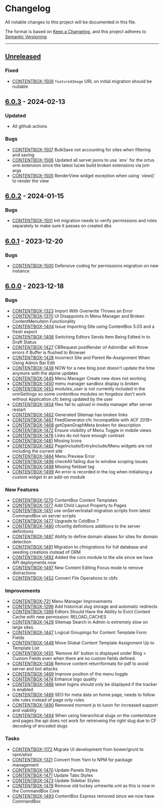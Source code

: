 # Changelog

All notable changes to this project will be documented in this file.

The format is based on [Keep a Changelog](https://keepachangelog.com/en/1.0.0/),
and this project adheres to [Semantic Versioning](https://semver.org/spec/v2.0.0.html).

* * *

## [Unreleased]

### Fixed

- [CONTENTBOX-1509](https://ortussolutions.atlassian.net/browse/CONTENTBOX-1509) `featuredImage` URL on initial migration should be nullable

## [6.0.3] - 2024-02-13

### Updated

- All github actions

### Bugs

- [CONTENTBOX-1507](https://ortussolutions.atlassian.net/browse/CONTENTBOX-1507) BulkSave not accounting for sites when filtering and saving
- [CONTENTBOX-1506](https://ortussolutions.atlassian.net/browse/CONTENTBOX-1506) Updated all server.jsons to use \`env\` for the ortus orm extension since the latest lucee build broken extensions via jvm args
- [CONTENTBOX-1505](https://ortussolutions.atlassian.net/browse/CONTENTBOX-1505) RenderView widget exception when using \`view()\` to render the view

## [6.0.2] - 2024-01-15

### Bugs

- [CONTENTBOX-1501](https://ortussolutions.atlassian.net/browse/CONTENTBOX-1501) Init migration needs to verify permissions and roles separately to make sure it passes on created dbs

## [6.0.1] - 2023-12-20

### Bugs

- [CONTENTBOX-1500](https://ortussolutions.atlassian.net/browse/CONTENTBOX-1500) Defensive coding for permissions migration on new instance

## [6.0.0] - 2023-12-18

### Bugs

- [CONTENTBOX-1323](https://ortussolutions.atlassian.net/browse/CONTENTBOX-1323) Import With Overwrite Throws an Error
- [CONTENTBOX-1370](https://ortussolutions.atlassian.net/browse/CONTENTBOX-1370) UI Disappoints in Menu Manager and Broken ContentMenuItem Functionality
- [CONTENTBOX-1404](https://ortussolutions.atlassian.net/browse/CONTENTBOX-1404) Issue Importing Site using ContentBox 5.03 and a fresh export
- [CONTENTBOX-1406](https://ortussolutions.atlassian.net/browse/CONTENTBOX-1406) Switching Editors Sends Item Being Edited in to Draft Status
- [CONTENTBOX-1427](https://ortussolutions.atlassian.net/browse/CONTENTBOX-1427) CBRequest postRender of AdminBar will throw errors if Buffer is flushed to Browser
- [CONTENTBOX-1428](https://ortussolutions.atlassian.net/browse/CONTENTBOX-1428) Incorrect Site and Parent Re-Assignment When Using Admin Bar Edit
- [CONTENTBOX-1439](https://ortussolutions.atlassian.net/browse/CONTENTBOX-1439) NOW for a new blog post doesn't update the time anymore with the alpine updates
- [CONTENTBOX-1445](https://ortussolutions.atlassian.net/browse/CONTENTBOX-1445) Menu Manager Create new does not working
- [CONTENTBOX-1450](https://ortussolutions.atlassian.net/browse/CONTENTBOX-1450) menu manager sandbox display is broken
- [CONTENTBOX-1453](https://ortussolutions.atlassian.net/browse/CONTENTBOX-1453) modules_user is not currently included in the ormSettings so some contentbox modules on forgebox don't work without Application.cfc being updated by the user
- [CONTENTBOX-1454](https://ortussolutions.atlassian.net/browse/CONTENTBOX-1454) files fail to upload in media manager after server restart
- [CONTENTBOX-1462](https://ortussolutions.atlassian.net/browse/CONTENTBOX-1462) Generated Sitemap has broken links
- [CONTENTBOX-1467](https://ortussolutions.atlassian.net/browse/CONTENTBOX-1467) FeedGenerator.cfc Incompatible with ACF 2018+
- [CONTENTBOX-1468](https://ortussolutions.atlassian.net/browse/CONTENTBOX-1468) getOpenGraphMeta broken for description
- [CONTENTBOX-1472](https://ortussolutions.atlassian.net/browse/CONTENTBOX-1472) Ensure visibility of Menu Toggle in mobile views
- [CONTENTBOX-1476](https://ortussolutions.atlassian.net/browse/CONTENTBOX-1476) Links do not have enough contrast
- [CONTENTBOX-1481](https://ortussolutions.atlassian.net/browse/CONTENTBOX-1481) Missing Icons
- [CONTENTBOX-1482](https://ortussolutions.atlassian.net/browse/CONTENTBOX-1482) PageInclude/EntryInclude/Menu widgets are not including the current site
- [CONTENTBOX-1484](https://ortussolutions.atlassian.net/browse/CONTENTBOX-1484) Menu Preview Error
- [CONTENTBOX-1496](https://ortussolutions.atlassian.net/browse/CONTENTBOX-1496) checkAll failing due to window scoping issues
- [CONTENTBOX-1498](https://ortussolutions.atlassian.net/browse/CONTENTBOX-1498) Missing fieldset tag
- [CONTENTBOX-1499](https://ortussolutions.atlassian.net/browse/CONTENTBOX-1499) An error is recorded in the log when initialising a custom widget in an add-on module

### New Features

- [CONTENTBOX-1270](https://ortussolutions.atlassian.net/browse/CONTENTBOX-1270) ContentBox Content Templates
- [CONTENTBOX-1377](https://ortussolutions.atlassian.net/browse/CONTENTBOX-1377) Add Child Layout Property to Pages
- [CONTENTBOX-1451](https://ortussolutions.atlassian.net/browse/CONTENTBOX-1451) use onServerInstall migration scripts from latest CommandBox on server scripts
- [CONTENTBOX-1477](https://ortussolutions.atlassian.net/browse/CONTENTBOX-1477) Upgrade to ColdBox 7
- [CONTENTBOX-1480](https://ortussolutions.atlassian.net/browse/CONTENTBOX-1480) cfconfig definitions additions to the server definitions
- [CONTENTBOX-1487](https://ortussolutions.atlassian.net/browse/CONTENTBOX-1487) Ability to define domain aliases for sites for domain detection
- [CONTENTBOX-1491](https://ortussolutions.atlassian.net/browse/CONTENTBOX-1491) Migration to cfmigrations for full database and seeding creations instead of ORM
- [CONTENTBOX-1492](https://ortussolutions.atlassian.net/browse/CONTENTBOX-1492) Added the cors module to the site since we have API deployments now
- [CONTENTBOX-1497](https://ortussolutions.atlassian.net/browse/CONTENTBOX-1497) New Content Editing Focus mode to remove distractions
- [CONTENTBOX-1452](https://ortussolutions.atlassian.net/browse/CONTENTBOX-1452) Convert File Operations to cbfs

### Improvements

- [CONTENTBOX-721](https://ortussolutions.atlassian.net/browse/CONTENTBOX-721) Menu Manager Improvements
- [CONTENTBOX-1296](https://ortussolutions.atlassian.net/browse/CONTENTBOX-1296) Add historical slug storage and automatic redirects
- [CONTENTBOX-1399](https://ortussolutions.atlassian.net/browse/CONTENTBOX-1399) Editors Should Have the Ability to Evict Content Cache with new permission: RELOAD_CACHES
- [CONTENTBOX-1429](https://ortussolutions.atlassian.net/browse/CONTENTBOX-1429) Sitemap Search in Admin is extremely slow on large sites.
- [CONTENTBOX-1447](https://ortussolutions.atlassian.net/browse/CONTENTBOX-1447) Logical Groupings for Content Template Form Fields
- [CONTENTBOX-1448](https://ortussolutions.atlassian.net/browse/CONTENTBOX-1448) Move Global Content Template Assignment Up to Template List
- [CONTENTBOX-1455](https://ortussolutions.atlassian.net/browse/CONTENTBOX-1455) 'Remove All' button is displayed under Blog > Custom Fields even when there are no custom fields defined.
- [CONTENTBOX-1458](https://ortussolutions.atlassian.net/browse/CONTENTBOX-1458) Remove content returnformats for pdf to avoid server and bot attacks
- [CONTENTBOX-1469](https://ortussolutions.atlassian.net/browse/CONTENTBOX-1469) Improve position of the menu toggle
- [CONTENTBOX-1474](https://ortussolutions.atlassian.net/browse/CONTENTBOX-1474) Enhance logo quality
- [CONTENTBOX-1488](https://ortussolutions.atlassian.net/browse/CONTENTBOX-1488) latest logins should only be displayed if the tracker is enabled
- [CONTENTBOX-1489](https://ortussolutions.atlassian.net/browse/CONTENTBOX-1489) SEO for meta data on home page, needs to follow site rules instead of page only rules
- [CONTENTBOX-1490](https://ortussolutions.atlassian.net/browse/CONTENTBOX-1490) Removed moment js to luxon for increased support and viability
- [CONTENTBOX-1494](https://ortussolutions.atlassian.net/browse/CONTENTBOX-1494) When using hierarchical slugs on the contentstore and pages the api does not work for retreiveing the right slug due to CF decoding of encoded slugs

### Tasks

- [CONTENTBOX-1172](https://ortussolutions.atlassian.net/browse/CONTENTBOX-1172) Migrate UI development from bower/grunt to npm/elixir
- [CONTENTBOX-1321](https://ortussolutions.atlassian.net/browse/CONTENTBOX-1321) Convert from Yarn to NPM for package management
- [CONTENTBOX-1470](https://ortussolutions.atlassian.net/browse/CONTENTBOX-1470) Update Panels Styles
- [CONTENTBOX-1471](https://ortussolutions.atlassian.net/browse/CONTENTBOX-1471) Update Tabs Styles
- [CONTENTBOX-1473](https://ortussolutions.atlassian.net/browse/CONTENTBOX-1473) Update Sidebar Styles
- [CONTENTBOX-1478](https://ortussolutions.atlassian.net/browse/CONTENTBOX-1478) Remove old tuckey urlrewrite.xml as this is now in the CommandBox Core
- [CONTENTBOX-1493](https://ortussolutions.atlassian.net/browse/CONTENTBOX-1493) ContentBox Express removed since we now have CommandBox

[Unreleased]: https://github.com/Ortus-Solutions/ContentBox/compare/v6.0.3...HEAD

[6.0.3]: https://github.com/Ortus-Solutions/ContentBox/compare/v6.0.2...v6.0.3

[6.0.2]: https://github.com/Ortus-Solutions/ContentBox/compare/v6.0.1...v6.0.2

[6.0.1]: https://github.com/Ortus-Solutions/ContentBox/compare/v6.0.0...v6.0.1

[6.0.0]: https://github.com/Ortus-Solutions/ContentBox/compare/71a6cf9852fa15afd7732da947c2738f9fc7d844...v6.0.0
